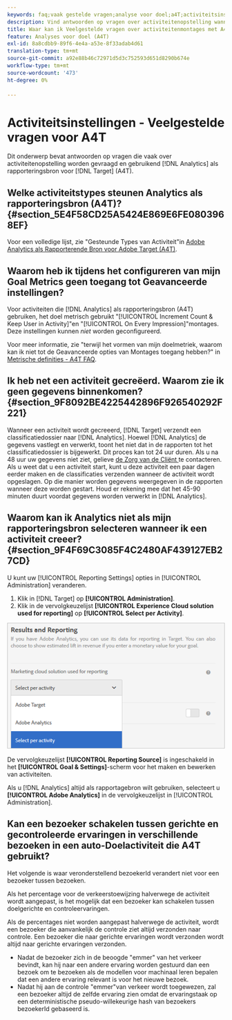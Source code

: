 ```yaml
---
keywords: faq;vaak gestelde vragen;analyse voor doel;a4T;activiteitsinstelling
description: Vind antwoorden op vragen over activiteitenopstelling wanneer het gebruiken van Analytics voor  [!DNL Target] (A4T). A4T lets you use Analytics reporting for [!DNL Target] activiteiten.
title: Waar kan ik Veelgestelde vragen over activiteitenmontages met A4T vinden?
feature: Analyses voor doel (A4T)
exl-id: 8a8cdbb9-89f6-4e4a-a53e-8f33adab4d61
translation-type: tm+mt
source-git-commit: a92e88b46c72971d5d3c752593d651d8290b674e
workflow-type: tm+mt
source-wordcount: '473'
ht-degree: 0%

---
```


# Activiteitsinstellingen - Veelgestelde vragen voor A4T

Dit onderwerp bevat antwoorden op vragen die vaak over activiteitenopstelling worden gevraagd en gebruikend [!DNL Analytics] als rapporteringsbron voor [!DNL Target] (A4T).

## Welke activiteitstypes steunen Analytics als rapporteringsbron (A4T)? {#section_5E4F58CD25A5424E869E6FE0803968EF}

Voor een volledige lijst, zie &quot;Gesteunde Types van Activiteit&quot;in [Adobe Analytics als Rapporterende Bron voor Adobe Target (A4T)](/help/c-integrating-target-with-mac/a4t/a4t.md#concept_7540C8C04259434AB6EE33B09F47A1DE).

## Waarom heb ik tijdens het configureren van mijn Goal Metrics geen toegang tot Geavanceerde instellingen?

Voor activiteiten die [!DNL Analytics] als rapporteringsbron (A4T) gebruiken, het doel metrisch gebruikt &quot;[!UICONTROL Increment Count & Keep User in Activity]&quot;en &quot;[!UICONTROL On Every Impression]&quot;montages. Deze instellingen kunnen *niet* worden geconfigureerd.

Voor meer informatie, zie &quot;terwijl het vormen van mijn doelmetriek, waarom kan ik niet tot de Geavanceerde opties van Montages toegang hebben?&quot; in [Metrische definities - A4T FAQ](/help/c-integrating-target-with-mac/a4t/r-a4t-faq/a4t-faq-metric-definition.md).

## Ik heb net een activiteit gecreëerd. Waarom zie ik geen gegevens binnenkomen? {#section_9F8092BE4225442896F926540292F221}

Wanneer een activiteit wordt gecreeerd, [!DNL Target] verzendt een classificatiedossier naar [!DNL Analytics]. Hoewel [!DNL Analytics] de gegevens vastlegt en verwerkt, toont het niet dat in de rapporten tot het classificatiedossier is bijgewerkt. Dit proces kan tot 24 uur duren. Als u na 48 uur uw gegevens niet ziet, gelieve [de Zorg van de Cliënt ](/help/cmp-resources-and-contact-information.md#reference_ACA3391A00EF467B87930A450050077C) te contacteren. Als u weet dat u een activiteit start, kunt u deze activiteit een paar dagen eerder maken en de classificaties verzenden wanneer de activiteit wordt opgeslagen. Op die manier worden gegevens weergegeven in de rapporten wanneer deze worden gestart. Houd er rekening mee dat het 45-90 minuten duurt voordat gegevens worden verwerkt in [!DNL Analytics].

## Waarom kan ik Analytics niet als mijn rapporteringsbron selecteren wanneer ik een activiteit creeer? {#section_9F4F69C3085F4C2480AF439127EB27CD}

U kunt uw [!UICONTROL Reporting Settings] opties in [!UICONTROL Administration] veranderen.

1. Klik in [!DNL Target] op **[!UICONTROL Administration]**.
1. Klik in de vervolgkeuzelijst **[!UICONTROL Experience Cloud solution used for reporting]** op **[!UICONTROL Select per Activity]**.

![](assets/select-per-activity.png)

De vervolgkeuzelijst **[!UICONTROL Reporting Source]** is ingeschakeld in het **[!UICONTROL Goal & Settings]**-scherm voor het maken en bewerken van activiteiten.

Als u [!DNL Analytics] altijd als rapportagebron wilt gebruiken, selecteert u **[!UICONTROL Adobe Analytics]** in de vervolgkeuzelijst in [!UICONTROL Administration].

## Kan een bezoeker schakelen tussen gerichte en gecontroleerde ervaringen in verschillende bezoeken in een auto-Doelactiviteit die A4T gebruikt?

Het volgende is waar veronderstellend bezoekerId verandert niet voor een bezoeker tussen bezoeken.

Als het percentage voor de verkeerstoewijzing halverwege de activiteit wordt aangepast, is het mogelijk dat een bezoeker kan schakelen tussen doelgerichte en controleervaringen.

Als de percentages niet worden aangepast halverwege de activiteit, wordt een bezoeker die aanvankelijk de controle ziet altijd verzonden naar controle. Een bezoeker die naar gerichte ervaringen wordt verzonden wordt altijd naar gerichte ervaringen verzonden.

* Nadat de bezoeker zich in de beoogde &quot;emmer&quot; van het verkeer bevindt, kan hij naar een andere ervaring worden gestuurd dan een bezoek om te bezoeken als de modellen voor machinaal leren bepalen dat een andere ervaring relevant is voor het nieuwe bezoek.
* Nadat hij aan de controle &quot;emmer&quot;van verkeer wordt toegewezen, zal een bezoeker altijd de zelfde ervaring zien omdat de ervaringstaak op een deterministische pseudo-willekeurige hash van bezoekers bezoekerId gebaseerd is.
